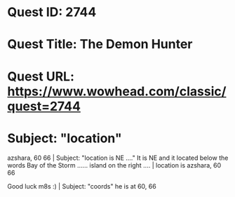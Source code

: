 # Quest ID: 2744
# Quest Title: The Demon Hunter
# Quest URL: https://www.wowhead.com/classic/quest=2744
# Subject: "location"
azshara, 60 66 | Subject: "location is NE ...."
It is NE and it located below the words Bay of the Storm ...... island on the right .... | location is azshara, 60 66

Good luck m8s :) | Subject: "coords"
he is at 60, 66